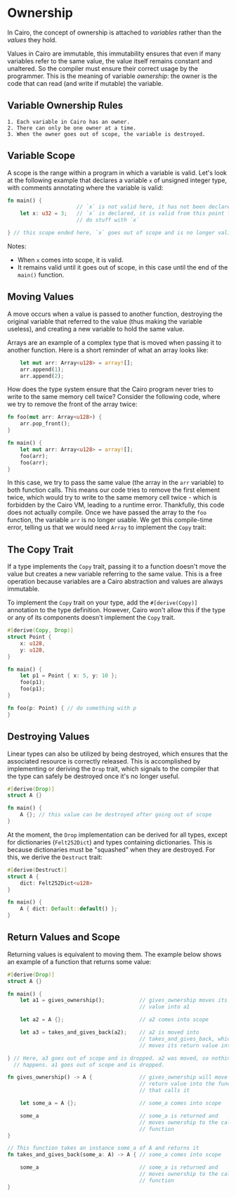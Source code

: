 # Ownership

In Cairo, the concept of ownership is attached to _variables_ rather than the _values_ they hold.

Values in Cairo are immutable, this immutability ensures that even if many variables refer to the same value, the value itself remains constant and unaltered. So the compiler must ensure their correct usage by the programmer. This is the meaning of variable _ownership_: the owner is the code that can read (and write if mutable) the variable.

## Variable Ownership Rules

```console
1. Each variable in Cairo has an owner.
2. There can only be one owner at a time.
3. When the owner goes out of scope, the variable is destroyed.
```

## Variable Scope

A scope is the range within a program in which a variable is valid. Let's look at the following example that declares a variable `x` of unsigned integer type, with comments annotating where the variable is valid:

```rust
fn main() {
                      // `x` is not valid here, it has not been declared yet
    let x: u32 = 3;   // `x` is declared, it is valid from this point forward
                      // do stuff with `x`

} // this scope ended here, `x` goes out of scope and is no longer valid
```

Notes:

- When `x` comes into scope, it is valid.
- It remains valid until it goes out of scope, in this case until the end of the `main()` function.

## Moving Values

A move occurs when a value is passed to another function, destroying the original variable that referred to the value (thus making the variable useless), and creating a new variable to hold the same value.

Arrays are an example of a complex type that is moved when passing it to another function. Here is a short reminder of what an array looks like:

```rust
    let mut arr: Array<u128> = array![];
    arr.append(1);
    arr.append(2);
```

How does the type system ensure that the Cairo program never tries to write to the same memory cell twice? Consider the following code, where we try to remove the front of the array twice:

```rust
fn foo(mut arr: Array<u128>) {
    arr.pop_front();
}

fn main() {
    let mut arr: Array<u128> = array![];
    foo(arr);
    foo(arr);
}
```

In this case, we try to pass the same value (the array in the `arr` variable) to both function calls. This means our code tries to remove the first element twice, which would try to write to the same memory cell twice - which is forbidden by the Cairo VM, leading to a runtime error. Thankfully, this code does not actually compile. Once we have passed the array to the `foo` function, the variable `arr` is no longer usable. We get this compile-time error, telling us that we would need `Array` to implement the `Copy` trait:

## The Copy Trait

If a type implements the `Copy` trait, passing it to a function doesn't move the value but creates a new variable referring to the same value. This is a free operation because variables are a Cairo abstraction and values are always immutable.

To implement the `Copy` trait on your type, add the `#[derive(Copy)]` annotation to the type definition. However, Cairo won't allow this if the type or any of its components doesn't implement the `Copy` trait.

```rust
#[derive(Copy, Drop)]
struct Point {
    x: u128,
    y: u128,
}

fn main() {
    let p1 = Point { x: 5, y: 10 };
    foo(p1);
    foo(p1);
}

fn foo(p: Point) { // do something with p
}
```

## Destroying Values

Linear types can also be utilized by being destroyed, which ensures that the associated resource is correctly released. This is accomplished by implementing or deriving the `Drop` trait, which signals to the compiler that the type can safely be destroyed once it's no longer useful.

```rust
#[derive(Drop)]
struct A {}

fn main() {
    A {}; // this value can be destroyed after going out of scope
}
```

At the moment, the `Drop` implementation can be derived for all types, except for dictionaries (`Felt252Dict`) and types containing dictionaries. This is because dictionaries must be "squashed" when they are destroyed. For this, we derive the `Destruct` trait:

```rust
#[derive(Destruct)]
struct A {
    dict: Felt252Dict<u128>
}

fn main() {
    A { dict: Default::default() };
}
```

## Return Values and Scope

Returning values is equivalent to moving them. The example below shows an example of a function that returns some value:

```rust
#[derive(Drop)]
struct A {}

fn main() {
    let a1 = gives_ownership();           // gives_ownership moves its return
                                          // value into a1

    let a2 = A {};                        // a2 comes into scope

    let a3 = takes_and_gives_back(a2);    // a2 is moved into
                                          // takes_and_gives_back, which also
                                          // moves its return value into a3

} // Here, a3 goes out of scope and is dropped. a2 was moved, so nothing
  // happens. a1 goes out of scope and is dropped.

fn gives_ownership() -> A {               // gives_ownership will move its
                                          // return value into the function
                                          // that calls it

    let some_a = A {};                    // some_a comes into scope

    some_a                                // some_a is returned and
                                          // moves ownership to the calling
                                          // function
}

// This function takes an instance some_a of A and returns it
fn takes_and_gives_back(some_a: A) -> A { // some_a comes into scope

    some_a                                // some_a is returned and
                                          // moves ownership to the calling
                                          // function
}
```
